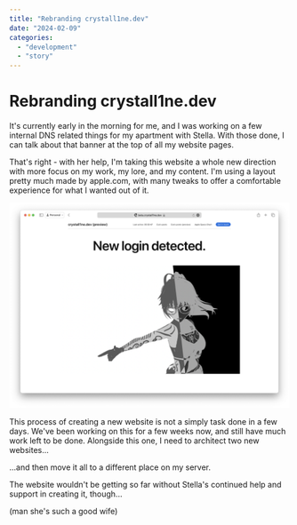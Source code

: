 ```yaml
---
title: "Rebranding crystall1ne.dev"
date: "2024-02-09"
categories: 
  - "development"
  - "story"
---
```


# Rebranding crystall1ne.dev

It's currently early in the morning for me, and I was working on a few internal DNS related things for my apartment with Stella. With those done, I can talk about that banner at the top of all my website pages.

That's right - with her help, I'm taking this website a whole new direction with more focus on my work, my lore, and my content. I'm using a layout pretty much made by apple.com, with many tweaks to offer a comfortable experience for what I wanted out of it.

![The new home for everything crystall1nedev.](../../../images/2024/02/02-09-new-site.png)

This process of creating a new website is not a simply task done in a few days. We've been working on this for a few weeks now, and still have much work left to be done. Alongside this one, I need to architect two new websites...

...and then move it all to a different place on my server.

The website wouldn't be getting so far without Stella's continued help and support in creating it, though...

(man she's such a good wife)
